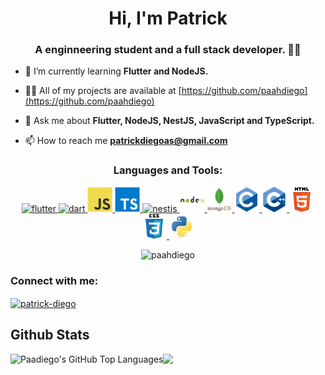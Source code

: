 <h1 align="center">Hi, I'm Patrick</h1>
<h3 align="center">A enginneering student and a full stack developer. 👨‍💻</h3>

- 🌱 I’m currently learning **Flutter and NodeJS.**

- 👨‍💻 All of my projects are available at [https://github.com/paahdiego](https://github.com/paahdiego)

- 💬 Ask me about **Flutter, NodeJS, NestJS, JavaScript and TypeScript.**

- 📫 How to reach me **patrickdiegoas@gmail.com**


<h3 align="center">Languages and Tools:</h3>
<p align="center">

<a href="https://flutter.dev" target="_blank"> 
<img src="https://www.vectorlogo.zone/logos/flutterio/flutterio-icon.svg" alt="flutter" width="40" height="40"/> 
</a>
<a href="https://dart.dev" target="_blank">
<img src="https://www.vectorlogo.zone/logos/dartlang/dartlang-icon.svg" alt="dart" width="40" height="40"/>
</a>
<a href="https://developer.mozilla.org/en-US/docs/Web/JavaScript" target="_blank"> 
<img src="https://raw.githubusercontent.com/devicons/devicon/master/icons/javascript/javascript-original.svg" alt="javascript" width="40" height="40"/> 
</a> 
<a href="https://www.typescriptlang.org/" target="_blank"> 
<img src="https://raw.githubusercontent.com/devicons/devicon/master/icons/typescript/typescript-original.svg" alt="typescript" width="40" height="40"/> 
</a>
<a href="https://nestjs.com/" target="_blank"> 
<img src="https://d33wubrfki0l68.cloudfront.net/e937e774cbbe23635999615ad5d7732decad182a/26072/logo-small.ede75a6b.svg" alt="nestjs" width="40" height="40"/> 
</a>
<a href="https://nodejs.org" target="_blank"> 
<img src="https://raw.githubusercontent.com/devicons/devicon/master/icons/nodejs/nodejs-original-wordmark.svg" alt="nodejs" width="40" height="40"/> 
</a>
<a href="https://www.mongodb.com/" target="_blank"> 
 <img src="https://raw.githubusercontent.com/devicons/devicon/master/icons/mongodb/mongodb-original-wordmark.svg" alt="mongodb" width="40" height="40"/> 
 </a> 
<a href="https://www.cprogramming.com/" target="_blank">
<img src="https://raw.githubusercontent.com/devicons/devicon/master/icons/c/c-original.svg" alt="c" width="40" height="40"/> 
</a>
<a href="https://www.w3schools.com/cpp/" target="_blank"> 
<img src="https://raw.githubusercontent.com/devicons/devicon/master/icons/cplusplus/cplusplus-original.svg" alt="cplusplus" width="40" height="40"/>
</a>
<a href="https://www.w3.org/html/" target="_blank"> 
<img src="https://raw.githubusercontent.com/devicons/devicon/master/icons/html5/html5-original-wordmark.svg" alt="html5" width="40" height="40"/> 
</a> 
<a href="https://www.w3schools.com/css/" target="_blank"> 
<img src="https://raw.githubusercontent.com/devicons/devicon/master/icons/css3/css3-original-wordmark.svg" alt="css3" width="40" height="40"/> 
</a>
<a href="https://www.python.org" target="_blank"> 
<img src="https://raw.githubusercontent.com/devicons/devicon/master/icons/python/python-original.svg" alt="python" width="40" height="40"/> 
</a>
</p>

<p align="center"> 
<img src="https://komarev.com/ghpvc/?username=paahdiego&label=Profile%20views&color=0e75b6&style=flat" alt="paahdiego" /> 
</p>

<h3 align="left">Connect with me:</h3>
<p align="left">
<a href="https://linkedin.com/in/patrick-diego" target="blank"><img align="center" src="https://raw.githubusercontent.com/rahuldkjain/github-profile-readme-generator/master/src/images/icons/Social/linked-in-alt.svg" alt="patrick-diego" height="30" width="40" /></a>
</p>

## Github Stats

<p>
<img alt="Paadiego's GitHub Top Languages" src="https://github-readme-stats.vercel.app/api/top-langs/?username=paahdiego&theme=dark&hide_border=true" align="left"/>
<img src="https://github-readme-stats.vercel.app/api?username=paahdiego&show_icons=true&count_private=true&hide_border=true&theme=dark" align="left" />
<p>
<br/>
